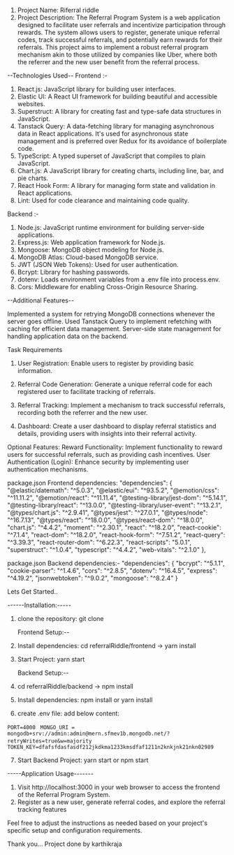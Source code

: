 1. Project Name: Riferral riddle
2. Project Description: The Referral Program System is a web application designed to facilitate user referrals and incentivize participation through rewards. The system allows users to register, generate unique referral codes, track successful referrals, and potentially earn rewards for their referrals. This project aims to implement a robust referral program mechanism akin to those utilized by companies like Uber, where both the referrer and the new user benefit from the referral process.

--Technologies Used--
Frontend :-
 
1. React.js: JavaScript library for building user interfaces.
2. Elastic UI: A React UI framework for building beautiful and accessible websites.
3. Superstruct: A library for creating fast and type-safe data structures in JavaScript.
4. Tanstack Query: A data-fetching library for managing asynchronous data in React applications. It's used for asynchronous state management and is preferred over Redux for its avoidance of boilerplate code.
5. TypeScript: A typed superset of JavaScript that compiles to plain JavaScript.
6. Chart.js: A JavaScript library for creating charts, including line, bar, and pie charts.
7. React Hook Form: A library for managing form state and validation in React applications.
8. Lint: Used for code clearance and maintaining code quality.

Backend :-
   
1. Node.js: JavaScript runtime environment for building server-side applications.
2. Express.js: Web application framework for Node.js.
3. Mongoose: MongoDB object modeling for Node.js.
4. MongoDB Atlas: Cloud-based MongoDB service.
5. JWT (JSON Web Tokens): Used for user authentication.
6. Bcrypt: Library for hashing passwords.
7. dotenv: Loads environment variables from a .env file into process.env.
8. Cors: Middleware for enabling Cross-Origin Resource Sharing.


--Additional Features--

Implemented a system for retrying MongoDB connections whenever the server goes offline.
Used Tanstack Query to implement refetching with caching for efficient data management.
Server-side state management for handling application data on the backend.

Task Requirements
1. User Registration:
Enable users to register by providing basic information.

2. Referral Code Generation:
Generate a unique referral code for each registered user to facilitate tracking of referrals.

3. Referral Tracking:
Implement a mechanism to track successful referrals, recording both the referrer and the new user.

4. Dashboard:
Create a user dashboard to display referral statistics and details, providing users with insights into their referral activity.

Optional Features:
Reward Functionality: Implement functionality to reward users for successful referrals, such as providing cash incentives.
User Authentication (Login): Enhance security by implementing user authentication mechanisms.

package.json Frontend dependencies:
  "dependencies": {
    "@elastic/datemath": "^5.0.3",
    "@elastic/eui": "^93.5.2",
    "@emotion/css": "^11.11.2",
    "@emotion/react": "^11.11.4",
    "@testing-library/jest-dom": "^5.14.1",
    "@testing-library/react": "^13.0.0",
    "@testing-library/user-event": "^13.2.1",
    "@types/chart.js": "^2.9.41",
    "@types/jest": "^27.0.1",
    "@types/node": "^16.7.13",
    "@types/react": "^18.0.0",
    "@types/react-dom": "^18.0.0",
    "chart.js": "^4.4.2",
    "moment": "^2.30.1",
    "react": "^18.2.0",
    "react-cookie": "^7.1.4",
    "react-dom": "^18.2.0",
    "react-hook-form": "^7.51.2",
    "react-query": "^3.39.3",
    "react-router-dom": "^6.22.3",
    "react-scripts": "5.0.1",
    "superstruct": "^1.0.4",
    "typescript": "^4.4.2",
    "web-vitals": "^2.1.0"
  },

package.json Backend dependencies:-
"dependencies": {
    "bcrypt": "^5.1.1",
    "cookie-parser": "^1.4.6",
    "cors": "^2.8.5",
    "dotenv": "^16.4.5",
    "express": "^4.19.2",
    "jsonwebtoken": "^9.0.2",
    "mongoose": "^8.2.4"
  }


Lets Get Started..

------Installation:-----

1. clone the repository:
   git clone <clone Url>

   Frontend Setup:--
2. Install dependencies: cd referralRiddle/frontend -> yarn install
3. Start Project: yarn start

   Backend Setup:--
4. cd referralRiddle/backend -> npm install
5. Install dependencies: npm install or yarn install
6. create .env file: add below content:

` PORT=4000 `
` MONGO_URI = mongodb+srv://admin:admin@mern.sfmev1b.mongodb.net/?retryWrites=true&w=majority`
` TOKEN_KEY=dfafsfdasfasdf212jkdkma1233kmsdfaf1211n2knkjnk21nkn02989`
 
7. Start Backend Project: yarn start or npm start

-----Application Usage-------
1. Visit http://localhost:3000 in your web browser to access the frontend of the Referral Program System.
2. Register as a new user, generate referral codes, and explore the referral tracking features

Feel free to adjust the instructions as needed based on your project's specific setup and configuration requirements.

Thank you... Project done by karthikraja
